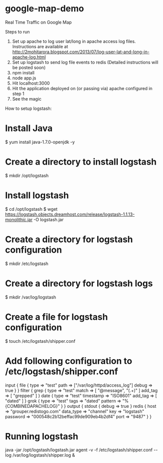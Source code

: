 google-map-demo
===============

Real Time Traffic on Google Map

Steps to run

1. Set up apache to log user lat/long in apache access log files. Instructions are available at http://2mohitarora.blogspot.com/2013/07/log-user-lat-and-long-in-apache-log.html
2. Set up logstash to send log file events to redis (Detailed instructions will be posted soon)
3. npm install
4. node app.js
5. Hit localhost:3000
6. Hit the application deployed on (or passing via) apache configured in step 1
7. See the magic


How to setup logstash:

# Install Java
$ yum install java-1.7.0-openjdk -y

# Create a directory to install logstash
$ mkdir /opt/logstash

# Install logstash
$ cd /opt/logstash
$ wget https://logstash.objects.dreamhost.com/release/logstash-1.1.13-monolithic.jar -O logstash.jar

# Create a directory for logstash configuration
$ mkdir /etc/logstash

# Create a directory for logstash logs
$ mkdir /var/log/logstash

# Create a file for logstash configuration
$ touch /etc/logstash/shipper.conf

# Add following configuration to /etc/logstash/shipper.conf

input {
     file {
         type => "test"
         path => ["/var/log/httpd/access_log"]
         debug => true
     }
}
filter {
    grep {
       type => "test"
         match => [ "@message", "(.+)" ]
         add_tag => [ "grepped" ]
    }
    date {
         type => "test"
         timestamp => "ISO8601"
         add_tag => [ "dated" ]
    }
    grok {
         type => "test"
         tags => "dated"
         pattern => "%{COMBINEDAPACHELOG}"
    }
}
output {
     stdout {
          debug => true
     }
     redis {
         host => "grouper.redistogo.com"
         data_type => "channel"
         key => "logstash"
         password => "000548c2b12beffac99de909eb4b2df4"
         port => "9487"
     }
}

# Running logstash
java -jar /opt/logstash/logstash.jar agent -v -f /etc/logstash/shipper.conf --log /var/log/logstash/shipper.log &
